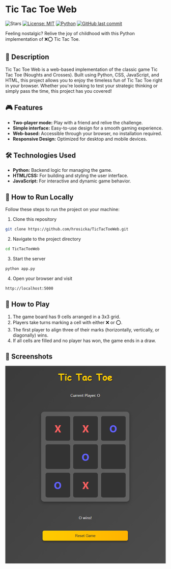 # Tic Tac Toe Web

![Stars](https://img.shields.io/github/stars/hrosicka/TicTacToeWeb)
[![License: MIT](https://img.shields.io/badge/License-MIT-yellow.svg)](LICENSE)
[![Python](https://img.shields.io/badge/python-3.8%2B-blue.svg)](https://www.python.org/)
[![GitHub last commit](https://img.shields.io/github/last-commit/hrosicka/TicTacToeWeb)](https://github.com/hrosicka/TicTacToeWeb/commits/main)

Feeling nostalgic? Relive the joy of childhood with this Python implementation of ❌⭕ Tic Tac Toe.

## 📝 Description
Tic Tac Toe Web is a web-based implementation of the classic game Tic Tac Toe (Noughts and Crosses).
Built using Python, CSS, JavaScript, and HTML, this project allows you to enjoy the timeless fun of Tic Tac Toe right in your browser.
Whether you're looking to test your strategic thinking or simply pass the time, this project has you covered!

## 🎮 Features
- **Two-player mode:** Play with a friend and relive the challenge.
- **Simple interface:** Easy-to-use design for a smooth gaming experience.
- **Web-based:** Accessible through your browser, no installation required.
- **Responsive Design:** Optimized for desktop and mobile devices.

## 🛠️ Technologies Used
- **Python:** Backend logic for managing the game.
- **HTML/CSS:** For building and styling the user interface.
- **JavaScript:** For interactive and dynamic game behavior.

## 🚀 How to Run Locally
Follow these steps to run the project on your machine:

1. Clone this repository

```bash
git clone https://github.com/hrosicka/TicTacToeWeb.git
```

2. Navigate to the project directory

```bash
cd TicTacToeWeb
```

3. Start the server

```bash
python app.py
```

4. Open your browser and visit

```bash
http://localhost:5000
```

## 🌟 How to Play
1. The game board has 9 cells arranged in a 3x3 grid.
2. Players take turns marking a cell with either ❌ or ⭕.
3. The first player to align three of their marks (horizontally, vertically, or diagonally) wins.
4. If all cells are filled and no player has won, the game ends in a draw.

## 📸 Screenshots
![](https://github.com/hrosicka/TicTacToeWeb/blob/master/doc/tictactoe.PNG)

